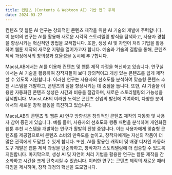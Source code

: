 ```yaml
---
title: 컨텐츠 (Contents & Webtoon AI) 기반 연구 주제
date: 2024-03-27
---
```


컨텐츠 및 웹툰 AI 연구는 창의적인 콘텐츠 제작을 위한 AI 기술의 개발에 주력합니다. 이 분야의 연구는 AI를 활용해 새로운 시각적 스토리텔링 방식을 탐색하고, 사용자 경험을 향상시키는 혁신적인 방법을 모색합니다. 또한, 생성 AI 및 자연어 처리 기법을 활용하여 웹툰 제작의 새로운 지평을 열어가고자 합니다. 예술과 기술의 결합을 통해, 콘텐츠 제작 과정에서의 창의성과 효율성을 동시에 추구합니다.

<!--more-->

MacsLAB에서는 AI를 이용해 컨텐츠 및 웹툰 제작 과정을 혁신하고 있습니다. 연구실에서는 AI 기술을 활용하여 창작자들이 보다 창의적이고 개성 있는 콘텐츠를 쉽게 제작할 수 있도록 지원합니다. 이러한 연구는 사용자의 선호도를 분석하여 맞춤형 콘텐츠 추천 시스템을 개발하고, 콘텐츠의 질을 향상시키는 데 중점을 둡니다. 또한, AI 기술을 이용한 자동화된 콘텐츠 생성은 시간과 비용을 절감하며, 새로운 스토리텔링의 가능성을 탐색합니다. MacsLAB의 이러한 노력은 콘텐츠 산업의 발전에 기여하며, 다양한 분야에서의 새로운 창작 활동을 촉진하고 있습니다.

MacsLAB의 콘텐츠 및 웹툰 AI 연구 방향성은 창의적인 콘텐츠 제작의 자동화 및 사용자 참여 증진에 있습니다. 예를 들어, 사용자의 선호도와 행동 패턴을 분석하여 개인화된 웹툰 추천 시스템을 개발하는 연구가 활발히 진행 중입니다. 이는 사용자에게 맞춤형 콘텐츠를 제공함으로써 콘텐츠 소비의 만족도를 높이고, 창작자에게는 자신의 작품이 더 많은 관객에게 도달할 수 있게 합니다. 또한, AI를 활용한 캐릭터 및 배경 디자인 자동화 도구 개발은 웹툰 제작 과정을 단순화하고, 창작자가 스토리텔링에 더 집중할 수 있도록 지원합니다. 마지막으로, 생성 AI 및 자연어 처리 기법을 활용한 연구는 웹툰 제작을 간소화하고 시간을 크게 단축시킬 수 있습니다. 이러한 연구는 콘텐츠 제작의 새로운 패러다임을 제시하며, 창작 과정의 혁신을 도모합니다.